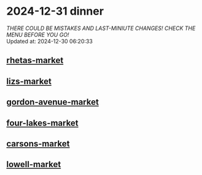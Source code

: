 # 2024-12-31 dinner  
*THERE COULD BE MISTAKES AND LAST-MINIUTE CHANGES! CHECK THE MENU BEFORE YOU GO!*  
Updated at: 2024-12-30 06:20:33  
## [rhetas-market](https://wisc-housingdining.nutrislice.com/menu/rhetas-market/dinner/2024-12-31)  
## [lizs-market](https://wisc-housingdining.nutrislice.com/menu/lizs-market/dinner/2024-12-31)  
## [gordon-avenue-market](https://wisc-housingdining.nutrislice.com/menu/gordon-avenue-market/dinner/2024-12-31)  
## [four-lakes-market](https://wisc-housingdining.nutrislice.com/menu/four-lakes-market/dinner/2024-12-31)  
## [carsons-market](https://wisc-housingdining.nutrislice.com/menu/carsons-market/dinner/2024-12-31)  
## [lowell-market](https://wisc-housingdining.nutrislice.com/menu/lowell-market/dinner/2024-12-31)  
  

